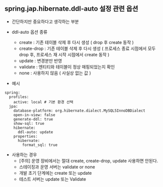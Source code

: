 ## spring.jap.hibernate.ddl-auto 설정 관련 옵션
- 간단하지만 중요하다고 생각하는 부분
- ddl-auto 옵션 종류
     - create : 기존 테이블 삭제 후 다시 생성 ( drop 후 create 동작 )
     - create-drop : 기존 테이블 삭제 후 다시 생성 ( 프로세스 종료 시점에서 모두 drop 후, 프로세스 재 시작 시점에서 create 동작 )
     - update : 변경분만 반영
     - validate : 엔티티와 테이블이 정상 매핑되었는지 확인
     - none : 사용하지 않음 ( 사실상 없는 값 )
     
  
- 예시
```
spring:
  profiles:
    active: local # 기본 환경 선택
  jpa:
    database-platform: org.hibernate.dialect.MySQL5InnoDBDialect
    open-in-view: false
    generate-ddl: true
    show-sql: true
    hibernate:
      ddl-auto: update
    properties:
      hibernate:
        format_sql: true
```


- 사용하는 경우
    - [주의] 운영 장비에서는 절대 create, create-drop, update 사용하면 안된다.
    - 스테이징과 운영 서버는 validate or none
    - 개발 초기 단계에는 create 또는 update
    - 테스트 서버는 update 또는 Validate
